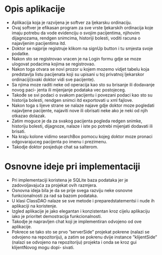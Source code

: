 # Opis aplikacije
* Aplikacija koja je razvijena je softver za ljekarsku ordinaciju.
* Ovaj softver je efikasan program za sve vrste ljekarskih ordinacija koje imaju potrebu da vode evidenciju o svojim pacijentima, njihovim dijagnozama, rendgen snimcima, historiji bolesti, voditi racuna o najavljenim pacijentima itd.
* Doktor se najprije registruje klikom na signUp button i tu smjesta svoje podatke.
* Nakon sto se registrovao vracen je na Login formu gdje se moze ulogovat podacima kojima se registrovao.
* Nakon toga otvara se novi prozor u kojem mozemo vidjet tabelu koja predstavlja listu pacijenata koji su upisani u toj privatnoj ljekarskor ordinaciji(svaki doktor vidi sve pacijente).
* Sa njima moze raditi neke od operacija kao sto su brisanje ili dodavanje novog paci- jenta ili mijenjanje podataka vec postojeceg.
* Takođe se svi podaci o svakom pacijentu i povezani podaci kao sto su historija bolesti, rendgen snimci itd exportovati u xml fajlove.
* Nakon toga s lijeve strane se nalaze najave gdje doktor moze pogledati najavljene pacijente, najaviti nove ili obrisati neke ako je neki od njih otkazao dolazak.
* Zatim moguce je da za svakog pacijenta pogleda redgen snimke, historiju bolesti, dijagnoze, nalaze i iste po potrebi mijenjati dodavati ili brisati.
* Na kraju kolone vidimo searchBox pomocu kojeg doktor moze pronaci odgovarajuceg pacijenta po imenu i prezimenu. 
* Takodje doktor posjeduje chat sa salterom.
# Osnovne ideje pri implementaciji
* Pri implementaciji koristena je SQLite baza podataka jer je zadovoljavajuća za projekat ovih razmjera. 
* Osnovna ideja bila je da se prije svega razviju neke osnovne funkcionalnosti za rad sa bazom podataka. 
* U klasi ClassDAO nalaze se sve metode i preparedstatementsi i nude ih aplikaciji na koristenje. 
* Izgled aplikacije je jako elegantan i konzistentan kroz cijelu aplikaciju iako je prioritet demostracija funkcionalnosti. 
* Takodje je napravljen chat koji je implementiran odvojeno od ove aplikacije. 
* Pokrece se tako sto se prvo ”serverSide” projekat pokrene (nalazi se odvojeno na repozitoriju), a zatim se pokrenu dvije instance ”klijentSide” (nalazi se odvojeno na repozitoriju) projekta i onda se kroz gui klijentNovog mogu dopi- sivati.
